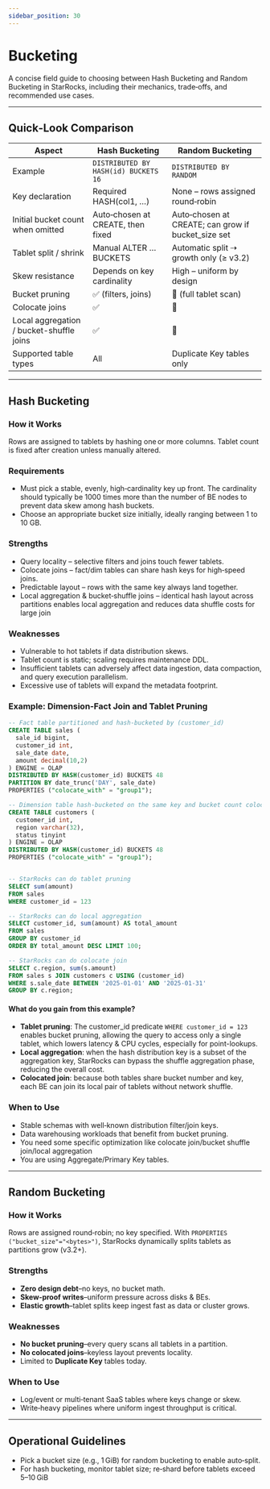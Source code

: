 ```yaml
---
sidebar_position: 30
---
```


# Bucketing

A concise field guide to choosing between Hash Bucketing and Random Bucketing in StarRocks, including their mechanics, trade‑offs, and recommended use cases.

---
## Quick‑Look Comparison

| Aspect | Hash Bucketing | Random Bucketing |
| ------ | -------------- | ---------------- |
| Example | `DISTRIBUTED BY HASH(id) BUCKETS 16` | `DISTRIBUTED BY RANDOM` |
| Key declaration | Required HASH(col1, …) | None – rows assigned round‑robin |
| Initial bucket count when omitted | Auto‑chosen at CREATE, then fixed | Auto‑chosen at CREATE; can grow if bucket_size set |
| Tablet split / shrink | Manual ALTER … BUCKETS | Automatic split ⇢ growth only (≥ v3.2) |
| Skew resistance | Depends on key cardinality | High – uniform by design |
| Bucket pruning | ✅ (filters, joins) | 🚫 (full tablet scan) |
| Colocate joins | ✅ | 🚫 |
| Local aggregation / bucket-shuffle joins | ✅ | 🚫 |
| Supported table types | All | Duplicate Key tables only |

---
## Hash Bucketing

### How it Works

Rows are assigned to tablets by hashing one or more columns. Tablet count is fixed after creation unless manually altered.

### Requirements
- Must pick a stable, evenly, high‑cardinality key up front. The cardinality should typically be 1000 times more than the number of BE nodes to prevent data skew among hash buckets.
- Choose an appropriate bucket size initially, ideally ranging between 1 to 10 GB.

### Strengths
- Query locality – selective filters and joins touch fewer tablets.
- Colocate joins – fact/dim tables can share hash keys for high‑speed joins.
- Predictable layout – rows with the same key always land together.
- Local aggregation & bucket‑shuffle joins – identical hash layout across partitions enables local aggregation and reduces data shuffle costs for large join

### Weaknesses
- Vulnerable to hot tablets if data distribution skews.
- Tablet count is static; scaling requires maintenance DDL.
- Insufficient tablets can adversely affect data ingestion, data compaction, and query execution parallelism.
- Excessive use of tablets will expand the metadata footprint.

### Example: Dimension‑Fact Join and Tablet Pruning

```sql
-- Fact table partitioned and hash‑bucketed by (customer_id)
CREATE TABLE sales (
  sale_id bigint,
  customer_id int,
  sale_date date,
  amount decimal(10,2)
) ENGINE = OLAP
DISTRIBUTED BY HASH(customer_id) BUCKETS 48
PARTITION BY date_trunc('DAY', sale_date)
PROPERTIES ("colocate_with" = "group1");

-- Dimension table hash‑bucketed on the same key and bucket count colocated with the sales table
CREATE TABLE customers (
  customer_id int,
  region varchar(32),
  status tinyint
) ENGINE = OLAP
DISTRIBUTED BY HASH(customer_id) BUCKETS 48
PROPERTIES ("colocate_with" = "group1");


-- StarRocks can do tablet pruning
SELECT sum(amount) 
FROM sales
WHERE customer_id = 123

-- StarRocks can do local aggregation
SELECT customer_id, sum(amount) AS total_amount
FROM sales
GROUP BY customer_id
ORDER BY total_amount DESC LIMIT 100;

-- StarRocks can do colocate join
SELECT c.region, sum(s.amount)
FROM sales s JOIN customers c USING (customer_id)
WHERE s.sale_date BETWEEN '2025-01-01' AND '2025-01-31'
GROUP BY c.region;
```

#### What do you gain from this example?

- **Tablet pruning**: The customer_id predicate `WHERE customer_id = 123`  enables bucket pruning, allowing the query to access only a single tablet, which lowers latency & CPU cycles, especially for point-lookups.
- **Local aggregation**: when the hash distribution key is a subset of the aggregation key, StarRocks can bypass the shuffle aggregation phase, reducing the overall cost.
- **Colocated join**: because both tables share bucket number and key, each BE can join its local pair of tablets without network shuffle.

### When to Use
- Stable schemas with well‑known distribution filter/join keys.
- Data warehousing workloads that benefit from bucket pruning.
- You need some specific optimization like colocate join/bucket shuffle join/local aggregation
- You are using Aggregate/Primary Key tables.

---
## Random Bucketing

### How it Works

Rows are assigned round‑robin; no key specified. With `PROPERTIES ("bucket_size"="<bytes>")`, StarRocks dynamically splits tablets as partitions grow (v3.2+).

### Strengths

- **Zero design debt**–no keys, no bucket math.
- **Skew‑proof writes**–uniform pressure across disks & BEs.
- **Elastic growth**–tablet splits keep ingest fast as data or cluster grows.

### Weaknesses

- **No bucket pruning**–every query scans all tablets in a partition.
- **No colocated joins**–keyless layout prevents locality.
- Limited to **Duplicate Key** tables today.

### When to Use

- Log/event or multi‑tenant SaaS tables where keys change or skew.
- Write‑heavy pipelines where uniform ingest throughput is critical.

---

## Operational Guidelines

- Pick a bucket size (e.g., 1 GiB) for random bucketing to enable auto‑split.
- For hash bucketing, monitor tablet size; re‑shard before tablets exceed 5–10 GiB
